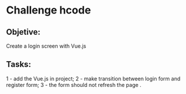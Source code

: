 # Challenge hcode

## Objetive: 
Create a login screen with Vue.js

## Tasks:
1 - add the Vue.js in project;
2 - make transition between login form and register form;
3 - the form should not refresh the page .